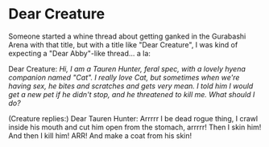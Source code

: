 # Dear Creature

Someone started a whine thread about getting ganked in the Gurabashi Arena with that title, but with a title like "Dear Creature", I was kind of expecting a "Dear Abby"-like thread... a la:

Dear Creature: *Hi, I am a Tauren Hunter, feral spec, with a lovely hyena companion named "Cat". I really love Cat, but sometimes when we're having sex, he bites and scratches and gets very mean. I told him I would get a new pet if he didn't stop, and he threatened to kill me. What should I do?*

(Creature replies:) Dear Tauren Hunter: Arrrrr I be dead rogue thing, I crawl inside his mouth and cut him open from the stomach, arrrrr! Then I skin him! And then I kill him! ARR! And make a coat from his skin!
